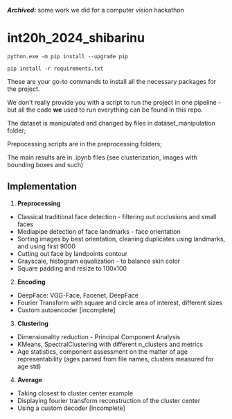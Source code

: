 ***Archived:*** some work we did for a computer vision hackathon

# int20h_2024_shibarinu

```python.exe -m pip install --upgrade pip```

```pip install -r requirements.txt```

These are your go-to commands to install all the necessary packages for the project.

We don't really provide you with a script to run the project in one pipeline - but all the code <b>we</b> used to 
run everything can be found in this repo.

The dataset is manipulated and changed by files in dataset_manipulation folder;

Prepocessing scripts are in the preprocessing folders;

The main results are in .ipynb files (see clusterization, images with bounding boxes and such)


## Implementation

1. **Preprocessing**
- Classical traditional face detection - filtering out occlusions and small faces
- Mediapipe detection of face landmarks - face orientation
- Sorting images by best orientation, cleaning duplicates using landmarks, and using first 9000
- Cutting out face by landpoints contour
- Grayscale, histogram equalization - to balance skin color
- Square padding and resize to 100x100
2. **Encoding**
- DeepFace: VGG-Face, Facenet, DeepFace
- Fourier Transform with square and circle area of interest, different sizes
- Custom autoencoder [incomplete]
3. **Clustering**
- Dimensionality reduction - Principal Component Analysis
- KMeans, SpectralClustering with different n_clusters and metrics
- Age statistics, component assessment on the matter of age representability (ages parsed from file names, clusters measured for age std)
4. **Average**
- Taking closest to cluster center example
- Displaying fourier transform reconstruction of the cluster center
- Using a custom decoder [incomplete]

